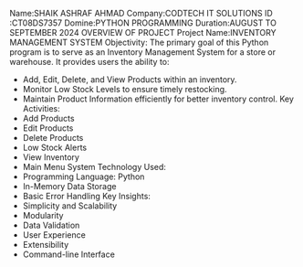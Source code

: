 Name:SHAIK ASHRAF AHMAD
Company:CODTECH IT SOLUTIONS
ID :CT08DS7357
Domine:PYTHON PROGRAMMING
Duration:AUGUST TO SEPTEMBER 2024
OVERVIEW OF PROJECT
Project Name:INVENTORY MANAGEMENT SYSTEM
Objectivity:
The primary goal of this Python program is to serve as an Inventory Management System for a store or warehouse. It provides users the ability to:
* Add, Edit, Delete, and View Products within an inventory.
* Monitor Low Stock Levels to ensure timely restocking.
* Maintain Product Information efficiently for better inventory control.
 Key Activities:
* Add Products
* Edit Products
* Delete Products
* Low Stock Alerts
* View Inventory
* Main Menu System
Technology Used:
* Programming Language: Python
* In-Memory Data Storage
* Basic Error Handling
Key Insights:
* Simplicity and Scalability
* Modularity
* Data Validation
* User Experience
* Extensibility
* Command-line Interface

